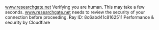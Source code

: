 www.researchgate.net
Verifying you are human. This may take a few seconds.
www.researchgate.net needs to review the security of your connection before proceeding.
Ray ID: 8c6abd41c8162511
Performance & security by Cloudflare